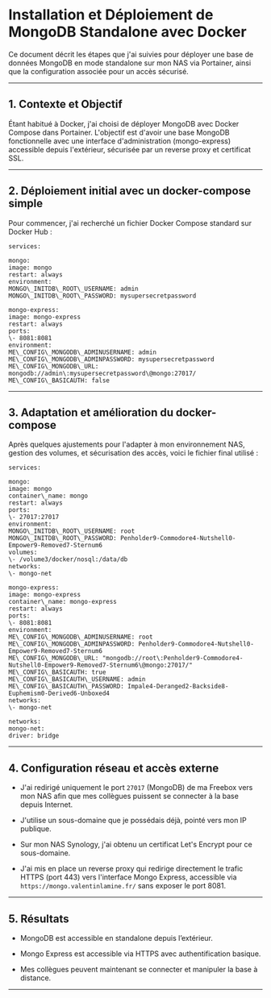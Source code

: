 # Installation et Déploiement de MongoDB Standalone avec Docker

Ce document décrit les étapes que j'ai suivies pour déployer une base de données MongoDB en mode standalone sur mon NAS via Portainer, ainsi que la configuration associée pour un accès sécurisé.

---

## 1. Contexte et Objectif

Étant habitué à Docker, j'ai choisi de déployer MongoDB avec Docker Compose dans Portainer. L'objectif est d'avoir une base MongoDB fonctionnelle avec une interface d'administration (mongo-express) accessible depuis l'extérieur, sécurisée par un reverse proxy et certificat SSL.

---

## 2. Déploiement initial avec un docker-compose simple

Pour commencer, j'ai recherché un fichier Docker Compose standard sur Docker Hub :

```
services:

mongo:
image: mongo
restart: always
environment:
MONGO\_INITDB\_ROOT\_USERNAME: admin
MONGO\_INITDB\_ROOT\_PASSWORD: mysupersecretpassword

mongo-express:
image: mongo-express
restart: always
ports:
\- 8081:8081
environment:
ME\_CONFIG\_MONGODB\_ADMINUSERNAME: admin
ME\_CONFIG\_MONGODB\_ADMINPASSWORD: mysupersecretpassword
ME\_CONFIG\_MONGODB\_URL: mongodb://admin\:mysupersecretpassword\@mongo:27017/
ME\_CONFIG\_BASICAUTH: false
```

---

## 3. Adaptation et amélioration du docker-compose

Après quelques ajustements pour l'adapter à mon environnement NAS, gestion des volumes, et sécurisation des accès, voici le fichier final utilisé :

```
services:

mongo:
image: mongo
container\_name: mongo
restart: always
ports:
\- 27017:27017
environment:
MONGO\_INITDB\_ROOT\_USERNAME: root
MONGO\_INITDB\_ROOT\_PASSWORD: Penholder9-Commodore4-Nutshell0-Empower9-Removed7-Sternum6
volumes:
\- /volume3/docker/nosql:/data/db
networks:
\- mongo-net

mongo-express:
image: mongo-express
container\_name: mongo-express
restart: always
ports:
\- 8081:8081
environment:
ME\_CONFIG\_MONGODB\_ADMINUSERNAME: root
ME\_CONFIG\_MONGODB\_ADMINPASSWORD: Penholder9-Commodore4-Nutshell0-Empower9-Removed7-Sternum6
ME\_CONFIG\_MONGODB\_URL: "mongodb://root\:Penholder9-Commodore4-Nutshell0-Empower9-Removed7-Sternum6\@mongo:27017/"
ME\_CONFIG\_BASICAUTH: true
ME\_CONFIG\_BASICAUTH\_USERNAME: admin
ME\_CONFIG\_BASICAUTH\_PASSWORD: Impale4-Deranged2-Backside8-Euphemism0-Derived6-Unboxed4
networks:
\- mongo-net

networks:
mongo-net:
driver: bridge
```

---

## 4. Configuration réseau et accès externe

- J'ai redirigé uniquement le port `27017` (MongoDB) de ma Freebox vers mon NAS afin que mes collègues puissent se connecter à la base depuis Internet.

- J'utilise un sous-domaine que je possédais déjà, pointé vers mon IP publique.

- Sur mon NAS Synology, j'ai obtenu un certificat Let's Encrypt pour ce sous-domaine.

- J'ai mis en place un reverse proxy qui redirige directement le trafic HTTPS (port 443) vers l'interface Mongo Express, accessible via `https://mongo.valentinlamine.fr/` sans exposer le port 8081.

---

## 5. Résultats

- MongoDB est accessible en standalone depuis l’extérieur.

- Mongo Express est accessible via HTTPS avec authentification basique.

- Mes collègues peuvent maintenant se connecter et manipuler la base à distance.

---
